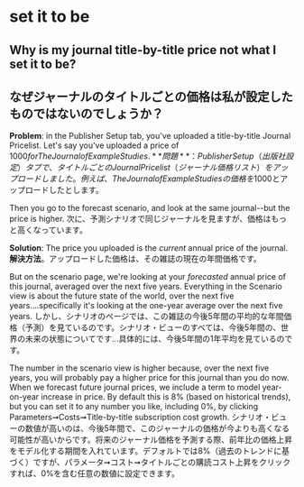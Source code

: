 # set it to be

## Why is my journal title-by-title price not what I set it to be?

## なぜジャーナルのタイトルごとの価格は私が設定したものではないのでしょうか？

**Problem**: in the Publisher Setup tab, you've uploaded a title-by-title Journal Pricelist. Let's say you've uploaded a price of $1000 for The Journal of Example Studies. **問題**： Publisher Setup（出版社設定）タブで、タイトルごとのJournal Pricelist（ジャーナル価格リスト）をアップロードしました。例えば、The Journal of Example Studiesの価格を$1000とアップロードしたとします。

Then you go to the forecast scenario, and look at the same journal--but the price is higher. 次に、予測シナリオで同じジャーナルを見ますが、価格はもっと高くなっています。

**Solution**: The price you uploaded is the _current_ annual price of the journal. **解決方法**。アップロードした価格は、その雑誌の現在の年間価格です。

But on the scenario page, we're looking at your _forecasted_ annual price of this journal, averaged over the next five years. Everything in the Scenario view is about the future state of the world, over the next five years....specifically it's looking at the one-year average over the next five years. しかし、シナリオのページでは、この雑誌の今後5年間の平均的な年間価格（予測）を見ているのです。シナリオ・ビューのすべては、今後5年間の、世界の未来の状態についてです...具体的には、今後5年間の1年平均を見ているのです。

The number in the scenario view is higher because, over the next five years, you will probably pay a higher price for this journal than you do now. When we forecast future journal prices, we include a term to model year-on-year increase in price. By default this is 8% (based on historical trends), but you can set it to any number you like, including 0%, by clicking Parameters➞Costs➞Title-by-title subscription cost growth. シナリオ・ビューの数値が高いのは、今後5年間で、このジャーナルの価格が今よりも高くなる可能性が高いからです。将来のジャーナル価格を予測する際、前年比の価格上昇をモデル化する期間を入れています。デフォルトでは8%（過去のトレンドに基づく）ですが、パラメータ➞コスト➞タイトルごとの購読コスト上昇をクリックすれば、0%を含む任意の数値に設定できます。
